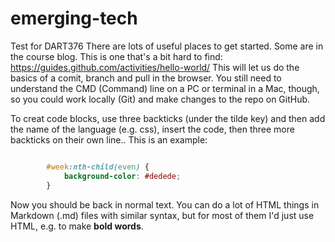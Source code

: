 # emerging-tech
Test for DART376
There are lots of useful places to get started. Some are in the course blog. This is one that's a bit hard to find:
https://guides.github.com/activities/hello-world/
This will let us do the basics of a comit, branch and pull in the browser. You still need to understand the CMD (Command) line on a PC or terminal in a Mac, though, so you could work locally (Git) and make changes to the repo on GitHub.

To creat code blocks, use three backticks (under the tilde key) and then add the name of the language (e.g. css), insert the code, then three more backticks on their own line.. This is an example:
```css

		#week:nth-child(even) {
			background-color: #dedede;
		}
```
Now you should be back in normal text.
You can do a lot of HTML things in Markdown (.md) files with similar syntax, but for most of them I'd just use HTML, e.g. to make  <strong>bold words</strong>.
